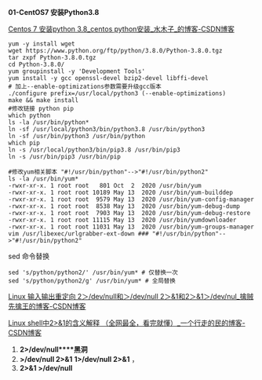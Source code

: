**01-CentOS7 安装Python3.8**

[Centos 7 安装python 3.8_centos python安装_水木子_的博客-CSDN博客](https://blog.csdn.net/qq_41261251/article/details/105407495)

```shell
yum -y install wget
wget https://www.python.org/ftp/python/3.8.0/Python-3.8.0.tgz
tar zxpf Python-3.8.0.tgz
cd Python-3.8.0/
yum groupinstall -y 'Development Tools'
yum install -y gcc openssl-devel bzip2-devel libffi-devel
# 加上--enable-optimizations参数需要升级gcc版本
./configure prefix=/usr/local/python3 (--enable-optimizations)
make && make install
#修改链接 python pip
which python
ls -la /usr/bin/python*
ln -sf /usr/local/python3/bin/python3.8 /usr/bin/python3
ln -sf /usr/bin/python3 /usr/bin/python
which pip
ln -s /usr/local/python3/bin/pip3.8 /usr/bin/pip3
ln -s /usr/bin/pip3 /usr/bin/pip

#修改yum相关脚本 "#!/usr/bin/python"-->"#!/usr/bin/python2"
ls -la /usr/bin/yum*
-rwxr-xr-x. 1 root root   801 Oct  2  2020 /usr/bin/yum
-rwxr-xr-x. 1 root root 10189 May 13  2020 /usr/bin/yum-builddep
-rwxr-xr-x. 1 root root  9579 May 13  2020 /usr/bin/yum-config-manager
-rwxr-xr-x. 1 root root  8538 May 13  2020 /usr/bin/yum-debug-dump
-rwxr-xr-x. 1 root root  7903 May 13  2020 /usr/bin/yum-debug-restore
-rwxr-xr-x. 1 root root 11115 May 13  2020 /usr/bin/yumdownloader
-rwxr-xr-x. 1 root root 11031 May 13  2020 /usr/bin/yum-groups-manager
vim /usr/libexec/urlgrabber-ext-down ### "#!/usr/bin/python"-->"#!/usr/bin/python2"
```

sed 命令替换

```shell
sed 's/python/python2/' /usr/bin/yum* # 仅替换一次
sed 's/python/python2/g' /usr/bin/yum* # 全局替换
```

[Linux 输入输出重定向 2＞/dev/null和＞/dev/null 2＞&1和2＞&1＞/dev/nul_擒贼先擒王的博客-CSDN博客](https://blog.csdn.net/freeking101/article/details/81212207)

[Linux shell中2>&1的含义解释 （全网最全，看完就懂）_一个行走的民的博客-CSDN博客](https://blog.csdn.net/zhaominpro/article/details/82630528)

1.  **2>/dev/null****黑洞**
2.  **>/dev/null 2>&1** **1>/dev/null 2>&1** ，
3.  **2>&1 >/dev/null**